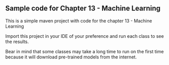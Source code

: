 Sample code for Chapter 13 - Machine Learning
--

This is a simple maven project with code for the chapter 13 - Machine Learning

Import this project in your IDE of your preference and run each class to see the results.

Bear in mind that some classes may take a long time to run on the first time because it will download pre-trained models from the internet.
